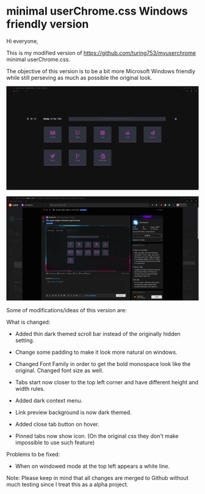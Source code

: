 minimal userChrome.css Windows friendly version
============

Hi everyone, 

This is my modified version of https://github.com/turing753/myuserchrome minimal userChrome.css.

The objective of this version is to be a bit more Microsoft Windows friendly while still perseving as much as possible the original look. 

![alt text](https://raw.githubusercontent.com/Cl3m3nt1n4/myuserchrome/master/readme%20content/print0.png)

![alt text](https://raw.githubusercontent.com/Cl3m3nt1n4/myuserchrome/master/readme%20content/print1.png)


Some of modifications/ideas of this version are:

What is changed:

+ Added thin dark themed scroll bar instead of the originally hidden setting.

+ Change some padding to make it look more natural on windows. 

+ Changed Font Family in order to get the bold monospace look like the original. Changed font size as well.

+ Tabs start now closer to the top left corner and have different height and width rules.

+ Added dark context menu.

+ Link preview background is now dark themed.

+ Added close tab button on hover. 

+ Pinned tabs now show icon. (On the original css they don't make impossible to use such feature)

Problems to be fixed: 

+ When on windowed mode at the top left appears a white line. 


Note: Please keep in mind that all changes are merged to Github without much testing since I treat this as a alpha project. 